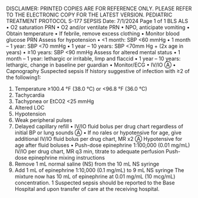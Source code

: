 DISCLAIMER: PRINTED COPIES ARE FOR REFERENCE ONLY. PLEASE REFER TO THE ELECTRONIC COPY FOR THE LATEST VERSION.
PEDIATRIC TREATMENT PROTOCOL S-177
SEPSIS
Date: 7/1/2024 Page 1 of 1
BLS ALS
• O2 saturation PRN
• O2 and/or ventilate PRN
• NPO, anticipate vomiting
• Obtain temperature
• If febrile, remove excess clothing
• Monitor blood glucose PRN
Assess for hypotension
• <1 month: SBP <60 mmHg
• 1 month – 1 year: SBP <70 mmHg
• 1 year – 10 years:
SBP <70mm Hg + (2x age in years)
• ≥10 years: SBP <90 mmHg
Assess for altered mental status
• 1 month – 1 year: lethargic or irritable,
limp and flaccid
• 1 year – 10 years: lethargic, change in
baseline per guardian
• Monitor/ECG
• IV/IO Ⓐ
• Capnography
Suspected sepsis
If history suggestive of infection with ≥2 of the following1:
1. Temperature ≥100.4 °F (38.0 °C) or <96.8 °F (36.0 °C)
2. Tachycardia
3. Tachypnea or EtCO2 <25 mmHg
4. Altered LOC
5. Hypotension
6. Weak peripheral pulses
7. Delayed capillary refill
• IV/IO fluid bolus per drug chart regardless of initial BP or
lung sounds Ⓐ
• If no rales or hypotensive for age, give additional IV/IO
fluid bolus per drug chart, MR x2 Ⓐ
Hypotensive for age after fluid boluses
• Push-dose epinephrine 1:100,000 (0.01 mg/mL) IV/IO per
drug chart, MR q3 min, titrate to adequate perfusion
Push-dose epinephrine mixing instructions
1. Remove 1 mL normal saline (NS) from the 10 mL
NS syringe
2. Add 1 mL of epinephrine 1:10,000 (0.1 mg/mL) to
9 mL NS syringe
The mixture now has 10 mL of epinephrine at 0.01
mg/mL (10 mcg/mL) concentration.
1 Suspected sepsis should be reported to the Base Hospital and upon transfer of care at the receiving hospital.

